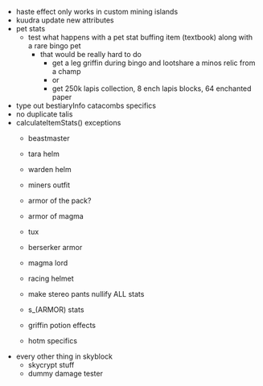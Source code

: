 - haste effect only works in custom mining islands
- kuudra update new attributes
- pet stats
    - test what happens with a pet stat buffing item (textbook) along with a rare bingo pet
        - that would be really hard to do
            - get a leg griffin during bingo and lootshare a minos relic from a champ
            - or
            - get 250k lapis collection, 8 ench lapis blocks, 64 enchanted paper
- type out bestiaryInfo catacombs specifics
- no duplicate talis
- calculateItemStats() exceptions
    - beastmaster

    - tara helm
    - warden helm
    - miners outfit
    - armor of the pack?
    - armor of magma
    - tux
    - berserker armor
    - magma lord
    - racing helmet
    - make stereo pants nullify ALL stats

    - s_(ARMOR) stats
    - griffin potion effects

    - hotm specifics
- every other thing in skyblock
    - skycrypt stuff
    - dummy damage tester